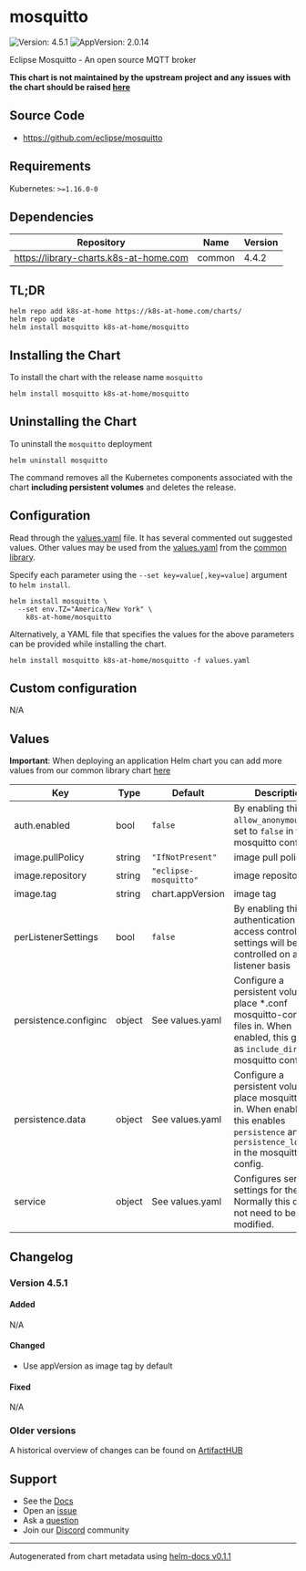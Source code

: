 # mosquitto

![Version: 4.5.1](https://img.shields.io/badge/Version-4.5.1-informational?style=flat-square) ![AppVersion: 2.0.14](https://img.shields.io/badge/AppVersion-2.0.14-informational?style=flat-square)

Eclipse Mosquitto - An open source MQTT broker

**This chart is not maintained by the upstream project and any issues with the chart should be raised [here](https://github.com/k8s-at-home/charts/issues/new/choose)**

## Source Code

* <https://github.com/eclipse/mosquitto>

## Requirements

Kubernetes: `>=1.16.0-0`

## Dependencies

| Repository | Name | Version |
|------------|------|---------|
| https://library-charts.k8s-at-home.com | common | 4.4.2 |

## TL;DR

```console
helm repo add k8s-at-home https://k8s-at-home.com/charts/
helm repo update
helm install mosquitto k8s-at-home/mosquitto
```

## Installing the Chart

To install the chart with the release name `mosquitto`

```console
helm install mosquitto k8s-at-home/mosquitto
```

## Uninstalling the Chart

To uninstall the `mosquitto` deployment

```console
helm uninstall mosquitto
```

The command removes all the Kubernetes components associated with the chart **including persistent volumes** and deletes the release.

## Configuration

Read through the [values.yaml](./values.yaml) file. It has several commented out suggested values.
Other values may be used from the [values.yaml](https://github.com/k8s-at-home/library-charts/tree/main/charts/stable/common/values.yaml) from the [common library](https://github.com/k8s-at-home/library-charts/tree/main/charts/stable/common).

Specify each parameter using the `--set key=value[,key=value]` argument to `helm install`.

```console
helm install mosquitto \
  --set env.TZ="America/New York" \
    k8s-at-home/mosquitto
```

Alternatively, a YAML file that specifies the values for the above parameters can be provided while installing the chart.

```console
helm install mosquitto k8s-at-home/mosquitto -f values.yaml
```

## Custom configuration

N/A

## Values

**Important**: When deploying an application Helm chart you can add more values from our common library chart [here](https://github.com/k8s-at-home/library-charts/tree/main/charts/stable/common)

| Key | Type | Default | Description |
|-----|------|---------|-------------|
| auth.enabled | bool | `false` | By enabling this, `allow_anonymous` gets set to `false` in the mosquitto config. |
| image.pullPolicy | string | `"IfNotPresent"` | image pull policy |
| image.repository | string | `"eclipse-mosquitto"` | image repository |
| image.tag | string | chart.appVersion | image tag |
| perListenerSettings | bool | `false` | By enabling this, authentication and access control settings will be controlled on a per-listener basis |
| persistence.configinc | object | See values.yaml | Configure a persistent volume to place *.conf mosquitto-config-files in. When enabled, this gets set as `include_dir` in the mosquitto config. |
| persistence.data | object | See values.yaml | Configure a persistent volume to place mosquitto data in. When enabled, this enables `persistence` and `persistence_location` in the mosquitto config. |
| service | object | See values.yaml | Configures service settings for the chart. Normally this does not need to be modified. |

## Changelog

### Version 4.5.1

#### Added

N/A

#### Changed

* Use appVersion as image tag by default

#### Fixed

N/A

### Older versions

A historical overview of changes can be found on [ArtifactHUB](https://artifacthub.io/packages/helm/k8s-at-home/mosquitto?modal=changelog)

## Support

- See the [Docs](https://docs.k8s-at-home.com/our-helm-charts/getting-started/)
- Open an [issue](https://github.com/k8s-at-home/charts/issues/new/choose)
- Ask a [question](https://github.com/k8s-at-home/organization/discussions)
- Join our [Discord](https://discord.gg/sTMX7Vh) community

----------------------------------------------
Autogenerated from chart metadata using [helm-docs v0.1.1](https://github.com/k8s-at-home/helm-docs/releases/v0.1.1)
